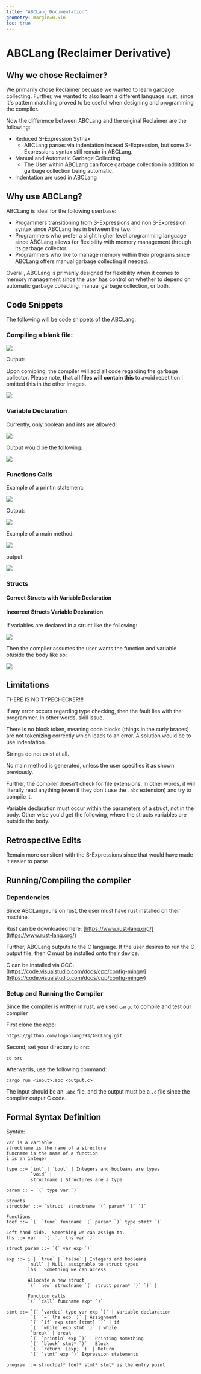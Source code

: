 ```yaml
---
title: "ABCLang Documentation"
geometry: margin=0.5in
toc: true
---
```


# ABCLang (Reclaimer Derivative)

## Why we chose Reclaimer?

We primarily chose Reclaimer becuase we wanted to learn garbage collecting. Further, we wanted to also learn a different language, rust, since it's pattern matching proved to be useful when designing and programming the compiler.

Now the difference between ABCLang and the original Reclaimer are the following:
- Reduced S-Expression Sytnax
  - ABCLang parses via indentation instead S-Expression, but some S-Expressions syntax still remain in ABCLang.
- Manual and Automatic Garbage Collecting
  - The User within ABCLang can force garbage collection in addition to garbage collection being automatic.
- Indentation are used in ABCLang

## Why use ABCLang?

ABCLang is ideal for the following userbase:
- Progammers transitioning from S-Expressions and non S-Expression syntax since ABCLang lies in between the two.
- Programmers who prefer a slight higher level programming language since ABCLang allows for flexibility with memory management through its garbage collector.
- Programmers who like to manage memory within their programs since ABCLang offers manual garbage collecting if needed.

Overall, ABCLang is primarily designed for flexibility when it comes to memory management since the user has control on whether to depend on automatic garbage collecting, manual garbage collection, or both.


## Code Snippets

The following will be code snippets of the ABCLang:

### Compiling a blank file:

![](20250517134323.png)


Output:

Upon comipling, the compiler will add all code regarding the garbage collector. Please note, **that all files will contain this** to avoid repetition I omitted this in the other images.

![](20250517134506.png)

### Variable Declaration

Currently, only boolean and ints are allowed:

![](20250517141142.png)

Output would be the following:

![](20250517141201.png)

### Functions Calls

Example of a println statement:

![](20250517141309.png)

Output:

![](20250517141350.png)


Example of a main method:

![](20250517141550.png)

output:

![](20250517141646.png)



### Structs

#### Correct Structs with Variable Declaration

#### Incorrect Structs Variable Declaration

If variables are declared in a struct like the following:

![](20250517141028.png)

Then the compiler assumes the user wants the function and variable otuside the body like so:

![](20250517141114.png)


## Limitations

THERE IS NO TYPECHECKER!!!

If any error occurs regarding type checking, then the fault lies with the programmer. In other words, skill issue.

There is no block token, meaning code blocks (things in the curly braces) are not tokenizing correctly which leads to an error. A solution would be to use indentation.

Strings do not exist at all.

No main method is generated, unless the user specifies it as shown previously.

Further, the compiler doesn't check for file extensions. In other words, it will literally read anything (even if they don't use the `.abc` extension) and try to compile it.

Variable declaration must occur within the parameters of a struct, not in the body. Other wise you'd  get the following, where the structs variables are outside the body.




## Retrospective Edits

Remain more consitent with the S-Expressions since that would have made it easier to parse

## Running/Compiling the compiler

### Dependencies

Since ABCLang runs on rust, the user must have rust installed on their machine.

Rust can be downloaded here: [https://www.rust-lang.org/](https://www.rust-lang.org/)


Further, ABCLang outputs to the C language. If the user desires to run the C output file, then C must be installed onto their device.

C can be installed via GCC: [https://code.visualstudio.com/docs/cpp/config-mingw](https://code.visualstudio.com/docs/cpp/config-mingw)


### Setup and Running the Compiler
Since the compiler is written in rust, we used `cargo` to compile and test our compiler

First clone the repo:

`https://github.com/loganlang393/ABCLang.git`

Second, set your directory to `src`:

`cd src`


Afterwards, use the following command:

`cargo run <input>.abc <output.c>`

The input should be an `.abc` file, and the output must be a `.c` file since the compiler output C code.

## Formal Syntax Definition

Syntax:
```
var is a variable
structname is the name of a structure
funcname is the name of a function
i is an integer

type ::= `int` | `bool` | Integers and booleans are types
         `void` |
         structname | Structures are a type

param :: = `(` type var `)`

Structs
structdef ::= `struct` structname `(` param* `)` `)`

Functions
fdef ::= `(` `func` funcname `(` param* `)` type stmt* `)`

Left-hand side.  Something we can assign to.
lhs ::= var | `(` `.` lhs var `)`

struct_param ::= `(` var exp `)`

exp ::= i | `true` | `false` | Integers and booleans
        `null` | Null; assignable to struct types
        lhs | Something we can access
        
        Allocate a new struct
        `(` `new` structname `(` struct_param* `)` `)` |

        Function calls
        `(` `call` funcname exp* `)`

stmt ::= `(` `vardec` type var exp `)` | Variable declaration
         `(` `=` lhs exp `)` | Assignment
         `(` `if` exp stmt [stmt] `)` | if
         `(` `while` exp stmt `)` | while
         `break` | break
         `(` `println` exp `)` | Printing something
         `(` `block` stmt* `)` | Block
         `(` `return` [exp] `)` | Return
         `(` `stmt` exp `)` Expression statements

program ::= structdef* fdef* stmt* stmt* is the entry point
```